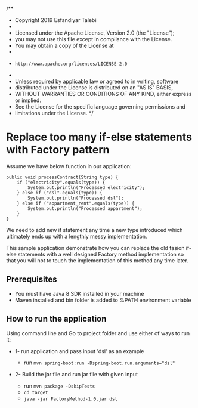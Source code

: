 /**
 * Copyright 2019 Esfandiyar Talebi
 *
 * Licensed under the Apache License, Version 2.0 (the "License");
 * you may not use this file except in compliance with the License.
 * You may obtain a copy of the License at
 *
 *     http://www.apache.org/licenses/LICENSE-2.0
 *
 * Unless required by applicable law or agreed to in writing, software
 * distributed under the License is distributed on an "AS IS" BASIS,
 * WITHOUT WARRANTIES OR CONDITIONS OF ANY KIND, either express or implied.
 * See the License for the specific language governing permissions and
 * limitations under the License.
 */

# Replace too many if-else statements with Factory pattern 

Assume we have below function in our application:

    public void processContract(String type) {
        if ("electricity".equals(type)) {
            System.out.println("Processed electricity");
        } else if ("dsl".equals(type)) {
            System.out.println("Processed dsl");
        } else if ("appartment_rent".equals(type)) {
            System.out.println("Processed appartment");
        }
    }

We need to add new if statement any time a new type introduced which ultimately ends up
with a lengthly messy implementation.  

This sample application demonstrate how you can replace the old fasion if-else statements with a
well designed Factory method implementation so that you will not to touch the implementation of
this method any time later.

## Prerequisites
   * You must have Java 8 SDK installed in your machine
   * Maven installed and bin folder is added to %PATH environment variable
   
## How to run the application
 
 Using command line and Go to project folder and use either of ways to run it:
* 1- run application and pass input 'dsl' as an example
    * run `mvn spring-boot:run -Dspring-boot.run.arguments="dsl" `   
 
 * 2- Build the jar file and run jar file with given input   
   * run `mvn package -DskipTests `
   * `cd target`
   * `java -jar FactoryMethod-1.0.jar dsl`
  